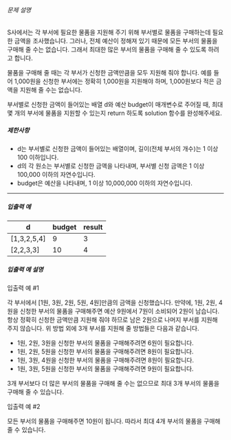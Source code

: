 
###### 문제 설명


S사에서는 각 부서에 필요한 물품을 지원해 주기 위해 부서별로 물품을 구매하는데 필요한 금액을 조사했습니다. 그러나, 전체 예산이 정해져 있기 때문에 모든 부서의 물품을 구매해 줄 수는 없습니다. 그래서 최대한 많은 부서의 물품을 구매해 줄 수 있도록 하려고 합니다. 


물품을 구매해 줄 때는 각 부서가 신청한 금액만큼을 모두 지원해 줘야 합니다. 예를 들어 1,000원을 신청한 부서에는 정확히 1,000원을 지원해야 하며, 1,000원보다 적은 금액을 지원해 줄 수는 없습니다.


부서별로 신청한 금액이 들어있는 배열 d와 예산 budget이 매개변수로 주어질 때, 최대 몇 개의 부서에 물품을 지원할 수 있는지 return 하도록 solution 함수를 완성해주세요.


##### 제한사항


* d는 부서별로 신청한 금액이 들어있는 배열이며, 길이(전체 부서의 개수)는 1 이상 100
이하입니다.
* d의 각 원소는 부서별로 신청한 금액을 나타내며, 부서별 신청 금액은 1 이상 100,000 이하의 자연수입니다.
* budget은 예산을 나타내며, 1 이상 10,000,000 이하의 자연수입니다.




---


##### 입출력 예




| d | budget | result |
| --- | --- | --- |
| \[1,3,2,5,4] | 9 | 3 |
| \[2,2,3,3] | 10 | 4 |


##### 입출력 예 설명


입출력 예 \#1  

각 부서에서 \[1원, 3원, 2원, 5원, 4원]만큼의 금액을 신청했습니다. 만약에, 1원, 2원, 4원을 신청한 부서의 물품을 구매해주면 예산 9원에서 7원이 소비되어 2원이 남습니다. 항상 정확히 신청한 금액만큼 지원해 줘야 하므로 남은 2원으로 나머지 부서를 지원해 주지 않습니다. 위 방법 외에 3개 부서를 지원해 줄 방법들은 다음과 같습니다.


* 1원, 2원, 3원을 신청한 부서의 물품을 구매해주려면 6원이 필요합니다.
* 1원, 2원, 5원을 신청한 부서의 물품을 구매해주려면 8원이 필요합니다.
* 1원, 3원, 4원을 신청한 부서의 물품을 구매해주려면 8원이 필요합니다.
* 1원, 3원, 5원을 신청한 부서의 물품을 구매해주려면 9원이 필요합니다.


3개 부서보다 더 많은 부서의 물품을 구매해 줄 수는 없으므로 최대 3개 부서의 물품을 구매해 줄 수 있습니다.


입출력 예 \#2  

모든 부서의 물품을 구매해주면 10원이 됩니다. 따라서 최대 4개 부서의 물품을 구매해 줄 수 있습니다.



